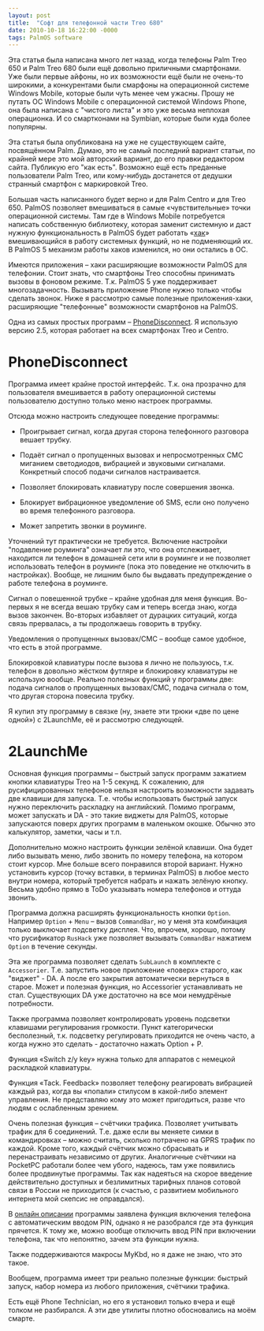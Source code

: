 ```yaml
---
layout: post
title:  "Софт для телефонной части Treo 680"
date: 2010-10-18 16:22:00 -0000
tags: PalmOS software
---
```


Эта статья была написана много лет назад, когда телефоны Palm Treo 650 и Palm Treo 680 были ещё довольно приличными смартфонами. Уже были первые айфоны, но их возможности ещё были не очень-то широкими, а конкурентами были смарфоны на операционной системе Windows Mobile, которые были чуть менее чем ужасны. Прошу не путать ОС Windows Mobile с операционной системой Windows Phone, она была написана с "чистого листа" и это уже весьма неплохая операционка. И со смартконами на Symbian, которые были куда более популярны.

Эта статья была опубликована на уже не существующем сайте, посвящённом Palm. Думаю, это не самый последний вариант статьи, по крайней мере это мой авторский вариант, до его правки редактором сайта. Публикую его "как есть". Возможно ещё есть преданные пользователи Palm Treo, или кому-нибудь достанется от дедушки странный смартфон с маркировкой Treo.

Большая часть написанного будет верно и для Palm Centro и для Treo 650. PalmOS позволяет вмешиваться в самые «чувствительные» точки операционной системы. Там где в Windows Mobile потребуется написать собственную библиотеку, которая заменит системную и даст нужную функциональность в PalmOS будет работать «[хак](http://www.citforum.ru/programming/digest/palm_os/)» вмешивающийся в работу системных функций, но не подменяющий их. В PalmOS 5 механизм работы хаков изменился, но они остались в ОС.

Имеются приложения – хаки расширяющие возможности PalmOS для телефонии. Стоит знать, что смартфоны Treo  способны принимать вызовы в фоновом режиме. Т.к. PalmOS 5 уже поддерживает многозадачность. Вызывать приложение Phone нужно только чтобы сделать звонок. Ниже я рассмотрю самые полезные приложения-хаки, расширяющие "телефонные" возможности смартфонов на PalmOS.

Одна из самых простых программ – [PhoneDisconnect](http://software.palminfocenter.com/product.asp?id=10803). Я использую версию 2.5, которая работает на всех смартфонах Treo и Centro.

# PhoneDisconnect

Программа имеет крайне простой интерфейс. Т.к. она прозрачно для пользователя вмешивается в работу операционной системы пользователю доступно только меню настроек программы.

Отсюда можно настроить следующее поведение программы:

- Проигрывает сигнал, когда другая сторона телефонного разговора вешает трубку.

- Подаёт сигнал о пропущенных вызовах и непросмотренных СМС миганием светодиодов, вибрацией и звуковыми сигналами. Конкретный способ подачи сигналов настраивается.

- Позволяет блокировать клавиатуру после совершения звонка.

- Блокирует вибрационное уведомление об SMS, если оно получено во время телефонного разговора.

- Может запретить звонки в роуминге.

Уточнений тут практически не требуется. Включение настройки "подавление роуминга" означает ли это, что она отслеживает, находится ли телефон в домашней сети или в роуминге и не позволяет использовать телефон в роуминге (пока это поведение не отключить в настройках). Вообще, не лишним было бы выдавать предупреждение о работе телефона в роуминге.

Сигнал о повешенной трубке – крайне удобная для меня функция. Во-первых я не всегда вешаю трубку сам и теперь всегда знаю, когда вызов закончен. Во-вторых избавляет от дурацких ситуаций, когда связь прервалась, а ты продолжаешь говорить в трубку.

Уведомления о пропущенных вызовах/СМС – вообще самое удобное, что есть в этой программе.

Блокировкой клавиатуры после вызова я лично не пользуюсь, т.к. телефон в довольно жёстком футляре и блокировку клавиатуры не использую вообще.
Реально полезных функций у программы две: подача сигналов о пропущенных вызовах/СМС, подача сигнала о том, что другая сторона повесила трубку.

Я купил эту программу в связке (ну, знаете эти трюки «две по цене одной») с 2LaunchMe, её и рассмотрю следующей.

# 2LaunchMe

Основная функция программы – быстрый запуск программ зажатием кнопки клавиатуры Treo на 1-5 секунд. К сожалению, для русифицированных телефонов нельзя настроить возможности задавать две клавиши для запуска. Т.е. чтобы использовать быстрый запуск нужно переключить раскладку на английский. Помимо программ, может запускать и DA - это такие виджеты для PalmOS, которые запускаются поверх других программ в маленьком окошке. Обычно это калькулятор, заметки, часы и т.п.

Дополнительно можно настроить функции зелёной клавиши. Она будет либо вызывать меню, либо звонить по номеру телефона, на котором стоит курсор. Мне больше всего понравился второй вариант. Нужно установить курсор (точку вставки, в терминах PalmOS) в любое место внутри номера, который требуется набрать и нажать зелёную кнопку. Весьма удобно прямо в ToDo указывать номера телефонов и оттуда звонить.

Программа должна расширять функциональность кнопки `Option`. Например `Option` + `Menu` – вызов `CommandBar`, но у меня эта комбинация только выключает подсветку дисплея. Что, впрочем, хорошо, потому что русификатор `RusHack` уже позволяет вызывать `CommandBar` нажатием `Option` в течение секунды.

Эта же программа позволяет сделать `SubLaunch` в комплекте с `Accessorier`. Т.е. запустить новое приложение «поверх» старого, как "виджет" - DA. А после его закрытия автоматически вернуться в старое. Может и полезная функция, но Accessorier устанавливать не стал. Существующих DA уже достаточно на все мои немудрёные потребности.

Также программа позволяет контролировать уровень подсветки клавишами регулирования громкости. Пункт категорически бесполезный, т.к. подсветку регулировать приходится не очень часто, а когда нужно это сделать - достаточно нажать Option + P.

Функция «Switch z/y key» нужна только для аппаратов с немецкой раскладкой клавиатуры.

Функция «Tack. Feedback» позволяет телефону реагировать вибрацией каждый раз, когда вы «попали» стилусом в какой-либо элемент управления. Не представляю кому это может пригодиться, разве что людям с ослабленным зрением.

Очень полезная функция – счётчики трафика. Позволяет учитывать трафик для 6 соединений. Т.е. даже если вы меняете симки в командировках – можно считать, сколько потрачено на GPRS трафик по каждой. Кроме того, каждый счётчик можно сбрасывать и перенастраивать независимо от других. Аналогичные счётчики на PocketPC работали более чем убого, надеюсь, там уже появились более продвинутые программы. Так как надеяться на скорое введение действительно доступных и безлимитных тарифных планов сотовой связи в России не приходится (к счастью, с развитием мобильного интернета мой скепсис не оправдался).

В [онлайн описании](http://software.treonauts.com/product.asp?id=8904&n=2LaunchMe) программы  заявлена функция включения телефона с автоматическим вводом PIN, однако я не разобрался где эта функция прячется. К тому же, можно вообще отключить ввод PIN при включении телефона, так что непонятно, зачем эта функции нужна.

Также поддерживаются макросы MyKbd, но я даже не знаю, что это такое.

Вообщем, программа имеет три реально полезные функции: быстрый запуск, набор номера из любого приложения, счётчики трафика.

Есть ещё Phone Technician, но его я установил только вчера и ещё толком не разбирался. А эти две утилиты плотно обосновались на моём смарте.